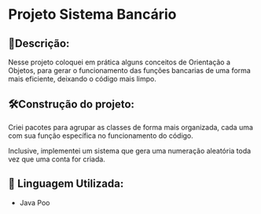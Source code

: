 # Projeto Sistema Bancário

## 📝Descrição:
Nesse projeto coloquei em prática alguns conceitos de Orientação a Objetos, para gerar o funcionamento das funções bancarias de uma forma mais eficiente, deixando o código mais limpo.


## 🛠Construção do projeto:

Criei pacotes para agrupar as classes de forma mais organizada, cada uma com sua função específica no funcionamento do código.

Inclusive, implementei um sistema que gera uma numeração aleatória toda vez que uma conta for criada.

## 📡 Linguagem Utilizada:
- Java Poo
